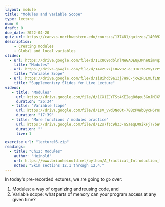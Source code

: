 ```yaml
---
layout: module
title: "Modules and Variable Scope"
type: lecture
num: 6
draft: 0
due_date: 2022-04-20
quiz_url: https://canvas.northwestern.edu/courses/137481/quizzes/140092
description:
    - Creating modules
    - Global and local variables
slides:
  - url: https://drive.google.com/file/d/1LxU696dblnlNeGAOE8pJMneQim4qzxuw/view?usp=sharing
    title: "Modules"
  - url: https://drive.google.com/file/d/14x2SYcje8wVDZ-aE3TKTtaVVy1YPYwVi/view?usp=sharing
    title: "Variable Scope"
  - url: https://drive.google.com/file/d/1i8ihd59a13j7H9C-jcG2RULmLfLN91j5/view?usp=sharing
    title: "Supplementary Slides for Live Lecture"
videos:
   - title: "Modules"
     url: https://drive.google.com/file/d/1CX1ZJYTSt4KEIeg8dgeu3GnJMJGVYOR3/view?usp=sharing
     duration: "26:34"
   - title: "Variable Scope"
     url: https://drive.google.com/file/d/1sV_vwdDNo0t-78BzPUWbQycH6rnaUu_Y/view?usp=sharing
     duration: "17:39"
   - title: "More functions / modules practice"
     url: https://drive.google.com/file/d/12s7fzc9h33-nSaeqLU9ikFjT7bWvAa5i/view?usp=sharing
     duration: ""
     live: 1

exercise_url: "lecture06.zip"
readings:
  - title: "Ch12: Modules"
    author: "Heinold"
    url: https://www.brianheinold.net/python/A_Practical_Introduction_to_Python_Programming_Heinold.pdf
    notes: "Skim sections 12.1 through 12.4."
---
```


In today's pre-recorded lectures, we are going to go over:
1. Modules: a way of organizing and reusing code, and
2. Variable scope: what parts of memory can your program access at any given time?
 